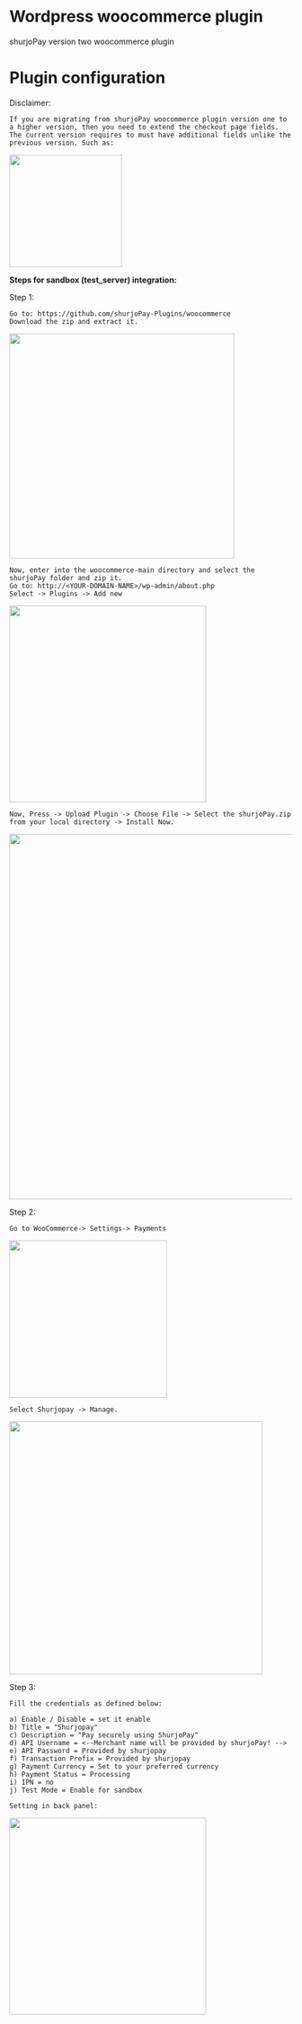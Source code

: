 # Wordpress woocommerce plugin
shurjoPay version two woocommerce plugin
# Plugin configuration

Disclaimer:
	
	If you are migrating from shurjoPay woocommerce plugin version one to a higher version, then you need to extend the checkout page fields.
	The current version requires to must have additional fields unlike the previous version. Such as:
<img src="https://user-images.githubusercontent.com/57352037/154837063-e040923e-ee1b-4c43-abed-7e1f0db37bf6.png" width="200">


<b>Steps for sandbox (test_server) integration:</b>

Step 1: 

	Go to: https://github.com/shurjoPay-Plugins/woocommerce
	Download the zip and extract it.
	
<img src="https://user-images.githubusercontent.com/57352037/152670818-418bb5a2-e62c-4180-8579-dcd55f19b4a8.png" width="400">

	
	Now, enter into the woocommerce-main directory and select the shurjoPay folder and zip it.
	Go to: http://<YOUR-DOMAIN-NAME>/wp-admin/about.php
	Select -> Plugins -> Add new
	
<img src="https://user-images.githubusercontent.com/57352037/152670374-53b79162-f7bd-4487-9a9e-bd4a0bbe1512.png" width="350">

	Now, Press -> Upload Plugin -> Choose File -> Select the shurjoPay.zip from your local directory -> Install Now.
	
<img src="https://user-images.githubusercontent.com/57352037/152670440-6defcbea-822a-4ef6-906f-32bfe0e23b29.png" width="650">

	
  
Step 2: 

	Go to WooCommerce-> Settings-> Payments
<img src="https://user-images.githubusercontent.com/57352037/154837387-534f02c7-a67c-47a3-964e-8586bcc301d3.png" width = "280">
  
	Select Shurjopay -> Manage.
<img src="https://user-images.githubusercontent.com/57352037/154837615-7bd82dbe-c6ff-40df-820e-cd82aee6f63f.png" width = "450">
	

Step 3:

    Fill the credentials as defined below:

    a) Enable / Disable = set it enable
    b) Title = "Shurjopay"
    c) Description = "Pay securely using ShurjoPay"
    d) API Username = <--Merchant name will be provided by shurjoPay! -->
    e) API Password = Provided by shurjopay
    f) Transaction Prefix = Provided by shurjopay
    g) Payment Currency = Set to your preferred currency
    h) Payment Status = Processing
    i) IPN = no
    j) Test Mode = Enable for sandbox
    
    Setting in back panel:
<img src="https://user-images.githubusercontent.com/57352037/154837279-dc487621-ef38-4baf-b8c8-d93806f0e154.png" width="350">

